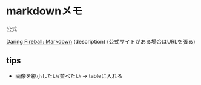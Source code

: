
# markdownメモ

公式

[Daring Fireball: Markdown](https://daringfireball.net/projects/markdown/)
(description)
(公式サイトがある場合はURLを張る)

## tips

- 画像を縮小したい/並べたい → tableに入れる
